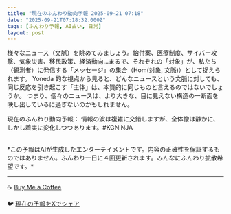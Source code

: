 ```yaml
---
title: "現在のふんわり動向予報 2025-09-21 07:18"
date: "2025-09-21T07:18:32.000Z"
tags: [ふんわり予報, AI占い, 日常]
layout: post
---
```


様々なニュース（文脈）を眺めてみましょう。給付案、医療制度、サイバー攻撃、気象災害、移民政策、経済動向…まるで、それぞれの「対象」が、私たち（観測者）に発信する「メッセージ」の集合（Hom(対象, 文脈)）として捉えられます。  Yoneda 的な視点から見ると、どんなニュースという文脈に対しても、同じ反応を引き起こす「主体」は、本質的に同じものと言えるのではないでしょうか。  つまり、個々のニュースは、より大きな、目に見えない構造の一断面を映し出しているに過ぎないのかもしれません。  

現在のふんわり動向予報： 情報の波は複雑に交錯しますが、全体像は静かに、しかし着実に変化しつつあります。#KGNINJA

<br>
*この予報はAIが生成したエンターテイメントです。内容の正確性を保証するものではありません。ふんわり一日に４回更新されます。みんなにふんわり拡散希望です。*

---
☕️ [Buy Me a Coffee](https://www.buymeacoffee.com/kgninja)

🐦 [現在の予報をXでシェア](https://twitter.com/intent/tweet?text=%E7%8F%BE%E5%9C%A8%E3%81%AE%E3%81%B5%E3%82%93%E3%82%8F%E3%82%8A%E4%BA%88%E5%A0%B1%3A%20%E3%80%8C%E6%A7%98%E3%80%85%E3%81%AA%E3%83%8B%E3%83%A5%E3%83%BC%E3%82%B9%EF%BC%88%E6%96%87%E8%84%88%EF%BC%89%E3%82%92%E7%9C%BA%E3%82%81%E3%81%A6%E3%81%BF%E3%81%BE%E3%81%97%E3%82%87%E3%81%86%E3%80%82%E3%80%8D%23KGNINJA%20%E7%B6%9A%E3%81%8D%E3%81%AF%E3%83%96%E3%83%AD%E3%82%B0%E3%81%A7%EF%BC%81%F0%9F%91%87&url=https%3A%2F%2Fkg-ninja.github.io%2FFunwariyoso%2F)
